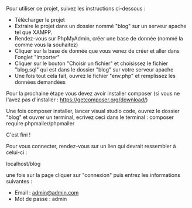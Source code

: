 Pour utiliser ce projet, suivez les instructions ci-dessous :

- Télécharger le projet
- Extraire le projet dans un dossier nommé "blog" sur un serveur apache tel que XAMPP.
- Rendez-vous sur PhpMyAdmin, créer une base de donnée (nommé la comme vous la souhaitez)
- Cliquer sur la base de donnée que vous venez de créer et aller dans l'onglet "Importer"
- Cliquer sur le bouton "Choisir un fichier" et choisissez le fichier "blog.sql" qui est dans le dossier "blog" sur votre serveur apache
- Une fois tout cela fait, ouvrez le fichier "env.php" et remplissez les données demandées

Pour la prochaine étape vous devez avoir installer composer
(si vous ne l'avez pas d'installer : https://getcomposer.org/download/)

Une fois composer installer, lancer visual studio code, ouvrez le dossier "blog" et ouvrer un terminal, ecrivez ceci dans le terminal :
composer require phpmailer/phpmailer

C'est fini !

Pour vous connecter, rendez-vous sur un lien qui devrait ressembler à celui-ci :

localhost/blog

une fois sur la page cliquer sur "connexion" puis entrez les informations suivantes :
- Email : admin@admin.com
- Mot de passe : admin
